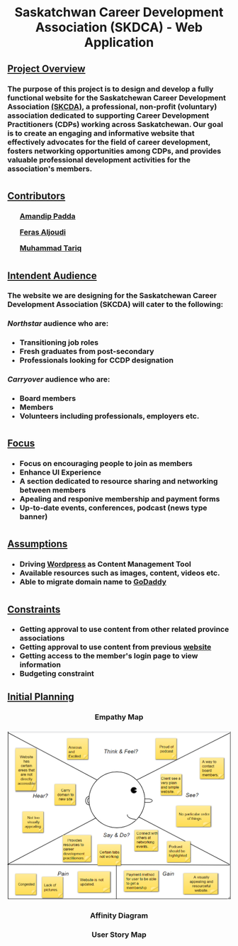 <h1 align = center> Saskatchwan Career Development Association (SKDCA) - Web Application </h1>

<h2><u>Project Overview</u></h2>

<h3>The purpose of this project is to design and develop a fully functional website for the Saskatchewan Career Development Association <a href = "http://www.skcda.ca/">(SKCDA)</a>, a professional, non-profit (voluntary) association dedicated to supporting Career Development Practitioners (CDPs) working across Saskatchewan. Our goal is to create an engaging and informative website that effectively advocates for the field of career development, fosters networking opportunities among CDPs, and provides valuable professional development activities for the association's members.</h3>
<h1></h1>

<h2><u>Contributors</u></h2>
<h3>

<ul><a href = "https://github.com/BinaryQuBit">Amandip Padda</a></ul>
<ul><a href = "https://github.com/ferasaljoudi">Feras Aljoudi</a></ul>
<ul><a href = "https://github.com/muhammadt1">Muhammad Tariq</a></ul>

</h3>
<h1></h1>

<h2><u>Intendent Audience</u></h2>
<h3>The website we are designing for the Saskatchewan Career Development Association (SKCDA) will cater to the following:</h3>

<h3><i><strong>Northstar</strong></i> audience who are:</h3>

<h3>

- Transitioning job roles
- Fresh graduates from post-secondary
- Professionals looking for CCDP designation
</h3>

<h3><i><strong>Carryover</strong></i> audience who are:</h3>

<h3>

- Board members
- Members
- Volunteers including professionals, employers etc.
</h3>

<h1></h1>

<h2><u>Focus</u></h2>
<h3>

- Focus on encouraging people to join as members
- Enhance UI Experience
- A section dedicated to resource sharing and networking between members
- Apealing and responive membership and payment forms
- Up-to-date events, conferences, podcast (news type banner)

</h3>
<h1></h1>

<h2><u>Assumptions</u></h2>
<h3>

- Driving <a href = "https://wordpress.com/">Wordpress</a> as Content Management Tool
- Available resources such as images, content, videos etc.
- Able to migrate domain name to  <a href = "https://www.godaddy.com/en-ca">GoDaddy</a>
</h3>
<h1></h1>

<h2><u>Constraints</u></h2>
<h3>

- Getting approval to use content from other related province associations
- Getting approval to use content from previous <a href = "http://www.skcda.ca/">website</a>
- Getting access to the member's login page to view information
- Budgeting constraint

<h2><u>Initial Planning</u></h2>
<h3 align = center>Empathy Map<h3>

![Empathy Map](EmpathyDiagram.png)


<h3 align = center>Affinity Diagram<h3>


<h3 align = center>User Story Map<h3>


